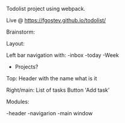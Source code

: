 Todolist project using webpack. 

Live @ https://fgostev.github.io/todolist/

Brainstorm:

Layout:

Left bar navigation with:
-inbox
-today
-Week
- Projects?

Top:
Header with the name what is it

Right/main:
List of tasks
Button 'Add task'


Modules:

-header
-navigarion
-main window

